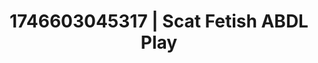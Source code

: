 ---
categories:
- AI-generated
- Naughty expression
- Shadow play
- Eye contact kink
- Gender-fluid lovers
- ASMR
- Mid-century kink
- Cosplay
image: /assets/images/1746603045317.jpg
layout: post
seo:
  description: Featured content with artistic ABDL Play, Scat Fetish. HD images available.
  keywords: ABDL Play, Scat Fetish
  og_image: /assets/images/1746603045317.jpg
  schema_type: VisualArtwork
tags:
- ABDL Play
- '#1746603045317'
- Scat Fetish
title: 1746603045317 | Scat Fetish ABDL Play
---
